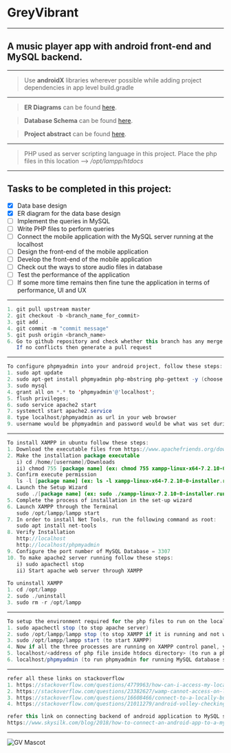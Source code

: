 # GreyVibrant
---
## A music player app with android front-end and MySQL backend.
---
> Use **androidX** libraries wherever possible while adding project dependencies in app level build.gradle
---
> **ER Diagrams** can be found [here](https://www.lucidchart.com/documents/edit/49de7fd6-bd05-4c44-88aa-6464289c7979/0_0).

> **Database Schema** can be found [here](https://docs.google.com/document/d/1rn6Llg6dbmujGjjBwfU2Wy2GuWKYKwyU6Skg1fHytVU/edit).

> **Project abstract** can be found [here](https://docs.google.com/document/d/1k3d4zBtLIB2msmAUne6-Trskp821sG9PGr3VxfWNqXo/edit).
---
> PHP used as server scripting language in this project. Place the php files in this location --> */opt/lampp/htdocs* 
---
## Tasks to be completed in this project:
* [x] Data base design
* [x] ER diagram for the data base design
* [ ] Implement the queries in MySQL
* [ ] Write PHP files to perform queries
* [ ] Connect the mobile application with the MySQL server running at the localhost
* [ ] Design the front-end of the mobile application
* [ ] Develop the front-end of the mobile application
* [ ] Check out the ways to store audio files in database
* [ ] Test the performance of the application
* [ ] If some more time remains then fine tune the application in terms of performance, UI and UX
---
```java
1. git pull upstream master 
2. git checkout -b <branch_name_for_commit>
3. git add . 
4. git commit -m "commit message"
5. git push origin <branch_name>
6. Go to github repository and check whether this branch has any merge conflicts with master branch.
   If no conflicts then generate a pull request
```
---
```java
To configure phpmyadmin into your android project, follow these steps: (First time in a device)
1. sudo apt update
2. sudo apt-get install phpmyadmin php-mbstring php-gettext -y (choose apache as your server and create a password)
3. sudo mysql
4. grant all on *.* to 'phpmyadmin'@'localhost';
5. flush privileges;
6. sudo service apache2 start
7. systemctl start apache2.service
8. type localhost/phpmyadmin as url in your web browser
9. username would be phpmyadmin and password would be what was set during installation

```
---
```java
To install XAMPP in ubuntu follow these steps:
1. Download the executable files from https://www.apachefriends.org/download.html
2. Make the installation package executable
   i) cd /home/[username]/Downloads
   ii) chmod 755 [package name] (ex: chmod 755 xampp-linux-x64-7.2.10-0-installer.run)
3. Confirm execute permission
   ls -l [package name] (ex: ls -l xampp-linux-x64-7.2.10-0-installer.run)
4. Launch the Setup Wizard
   sudo ./[package name] (ex: sudo ./xampp-linux-7.2.10-0-installer.run)
5. Complete the process of installation in the set-up wizard
6. Launch XAMPP through the Terminal
   sudo /opt/lampp/lampp start
7. In order to install Net Tools, run the following command as root:
   sudo apt install net-tools
8. Verify Installation
   http://localhost
   http://localhost/phpmyadmin
9. Configure the port number of MySQL Database = 3307
10. To make apache2 server running follow these steps:
   i) sudo apachectl stop
   ii) Start apache web server through XAMPP
   
To uninstall XAMPP
1. cd /opt/lampp
2. sudo ./uninstall
3. sudo rm -r /opt/lampp
```
---
```java
To setup the environment required for the php files to run on the localhost follow these steps:
1. sudo apachectl stop (to stop apache server)
2. sudo /opt/lampp/lampp stop (to stop XAMPP if it is running and not working fine)
3. sudo /opt/lampp/lampp start (to start XAMPP)
4. Now if all the three processes are running on XAMPP control panel, you can go ahead with php otherwise repeat these steps.
5. localhost/<address of php file inside htdocs directory> (to run a php file)
6. localhost/phpmyadmin (to run phpmyadmin for running MySQL database server)
```
---
```java
refer all these links on stackoverflow
1. https://stackoverflow.com/questions/4779963/how-can-i-access-my-localhost-from-my-android-device?page=1&tab=votes#tab-top
2. https://stackoverflow.com/questions/23382627/wamp-cannot-access-on-local-network-403-forbidden/23385021#23385021
3. https://stackoverflow.com/questions/16608466/connect-to-a-locally-built-jekyll-server-using-mobile-devices-in-the-lan/16608698#16608698
4. https://stackoverflow.com/questions/21011279/android-volley-checking-internet-state

refer this link on connecting backend of android application to MySQL server
https://www.skysilk.com/blog/2018/how-to-connect-an-android-app-to-a-mysql-database/
```
---
![GV Mascot](https://www.pinclipart.com/picdir/middle/3-31209_jazz-cliparts-border-transparent-background-music-notes-png.png "Grey Vibrant")
